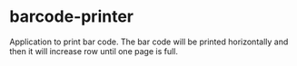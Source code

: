 # barcode-printer
Application to print bar code. The bar code will be printed horizontally 
and then it will increase row until one page is full.
